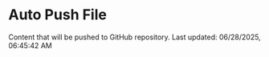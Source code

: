 # Auto Push File

Content that will be pushed to GitHub repository.
Last updated: 06/28/2025, 06:45:42 AM